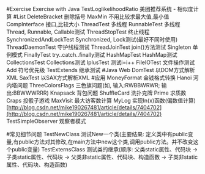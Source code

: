 #Exercise
    Exercise with Java
    TestLoglikelihoodRatio 美团推荐系统 - 相似度计算
#List
    DeleteBracket 删除括号
    MaxMin 不用比较求最大值,最小值
    CompInterface 接口,比较大小
    ThreadTest 多线程
    RunnableTest 多线程Thread, Runnable, Callable测试
    ThreadStopTest 终止线程
    SynchronizedAndLockTest Synchronized, Lock测试(最好不同时使用)
    ThreadDaemonTest 守护线程测试
    ThreadJoinTest join()方法测试
    Singleton 单例模式
    FinallyTest try..catch..finally测试
    HashMapTest HashMap测试
    CollectionsTest Collections测试
    IplusTest 测试i=i++
    FileIOTest 文件操作测试
    Add 符号优先级
    TestExtends 继承测试
#Java Web
    DomTest 以DOM方式解析XML
    SaxTest 以SAX方式解析XML
#应用
    MoneyFormat 金钱格式转换
    Hanoi 河内塔问题
    ThreeColorsFlags 三色旗问题(如, 输入:RWBBWRWR; 输出:BBWWWRRR)
    Knapsack 背包问题
    ShuffleCard 洗扑克牌
    Prime 求质数
    Craps 投骰子游戏
    MaxVisit 最大访客数计算
    MyLog 实现ln(x)函数(偏数值计算)[http://blog.csdn.net/mike190267481/article/details/7404702](http://blog.csdn.net/mike190267481/article/details/7404702)
    TestSimpleObserver 观察者模式

#常见细节问题
    TestNewClass 测试New一个类(主要结果: 定义类中有public变量,有public方法对其修改,在main方法中new这个类,调用public方法。并不改变这个public变量)
    TestExternsClass 测试类的继承(顺序: 父类static属性、代码块 -> 子类static属性、代码块 -> 父类非static属性、代码块、构造函数 -> 子类非static属性、代码块、构造函数)